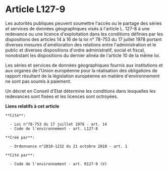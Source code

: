 # Article L127-9

Les autorités publiques peuvent soumettre l'accès ou le partage des séries et services de données géographiques visés à
l'article L. 127-8 à une redevance ou une licence d'exploitation dans les conditions définies par les dispositions des
articles 14 à 16 de la loi n° 78-753 du 17 juillet 1978 portant diverses mesures d'amélioration des relations entre
l'administration et le public et diverses dispositions d'ordre administratif, social et fiscal, nonobstant les dispositions
du dernier alinéa de l'article 10 de la même loi. 

Les séries et services de données géographiques fournis aux institutions et aux organes de l'Union européenne pour la
réalisation des obligations de rapport résultant de la législation européenne en matière d'environnement ne sont pas soumis à
paiement. 

Un décret en Conseil d'Etat détermine les conditions dans lesquelles les redevances sont fixées et les licences sont
octroyées.

**Liens relatifs à cet article**

	**Cite**:

	  - Loi n°78-753 du 17 juillet 1978 - art. 14
	  - Code de l'environnement - art. L127-8

	**Créé par**:

	  - Ordonnance n°2010-1232 du 21 octobre 2010 - art. 1

	**Cité par**:

	  - Code de l'environnement - art. R127-9 (V)
